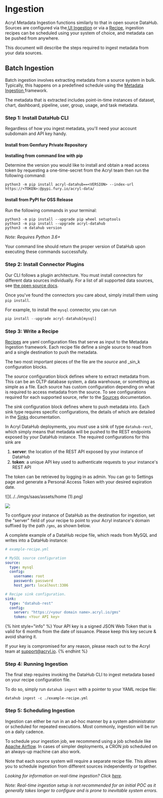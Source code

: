 # Ingestion

Acryl Metadata Ingestion functions similarly to that in open source DataHub. Sources are configured via the[ UI Ingestion](https://datahubproject.io/docs/ui-ingestion) or via a [Recipe](https://datahubproject.io/docs/metadata-ingestion/#recipes), ingestion recipes can be scheduled using your system of choice, and metadata can be pushed from anywhere.&#x20;

This document will describe the steps required to ingest metadata from your data sources.&#x20;

## Batch Ingestion&#x20;

Batch ingestion involves extracting metadata from a source system in bulk. Typically, this happens on a predefined schedule using the [Metadata Ingestion ](https://datahubproject.io/docs/metadata-ingestion#install-from-pypi)framework.&#x20;

The metadata that is extracted includes point-in-time instances of dataset, chart, dashboard, pipeline, user, group, usage, and task metadata.&#x20;

### Step 1: Install DataHub CLI&#x20;

Regardless of how you ingest metadata, you'll need your account subdomain and API key handy.

#### **Install from Gemfury Private Repository**

**Installing from command line with pip**

Determine the version you would like to install and obtain a read access token by requesting a one-time-secret from the Acryl team then run the following command:

`python3 -m pip install acryl-datahub==<VERSION> --index-url https://<TOKEN>:@pypi.fury.io/acryl-data/`

#### Install from PyPI for OSS Release

Run the following commands in your terminal:

```
python3 -m pip install --upgrade pip wheel setuptools
python3 -m pip install --upgrade acryl-datahub
python3 -m datahub version
```

_Note: Requires Python 3.6+_

Your command line should return the proper version of DataHub upon executing these commands successfully.

### Step 2: Install Connector Plugins

Our CLI follows a plugin architecture. You must install connectors for different data sources individually. For a list of all supported data sources, see [the open source docs](https://datahubproject.io/docs/metadata-ingestion/#installing-plugins).&#x20;

Once you've found the connectors you care about, simply install them using `pip install`.&#x20;

For example, to install the `mysql` connector, you can run&#x20;

```python
pip install --upgrade acryl-datahub[mysql]
```

### Step 3: Write a Recipe

[Recipes](https://datahubproject.io/docs/metadata-ingestion/#recipes) are yaml configuration files that serve as input to the Metadata Ingestion framework. Each recipe file define a single source to read from and a single destination to push the metadata.&#x20;

The two most important pieces of the file are the _source_ and _sin_k configuration blocks.&#x20;

The _source_ configuration block defines where to extract metadata from. This can be an OLTP database system, a data warehouse, or something as simple as a file. Each source has custom configuration depending on what is required to access metadata from the source. To see configurations required for each supported source, refer to the [Sources](https://datahubproject.io/docs/metadata-ingestion/#sources) documentation. &#x20;

The _sink_ configuration block defines where to push metadata into. Each sink type requires specific configurations, the details of which are detailed in the [Sinks](https://datahubproject.io/docs/metadata-ingestion/#sinks) documentation.&#x20;

In Acryl DataHub deployments, you _must_ use a sink of type `datahub-rest`, which simply means that metadata will be pushed to the REST endpoints exposed by your DataHub instance. The required configurations for this sink are&#x20;

1. **server**: the location of the REST API exposed by your instance of DataHub
2. **token**: a unique API key used to authenticate requests to your instance's REST API

The token can be retrieved by logging in as admin. You can go to Settings page and generate a Personal Access Token with your desired expiration date.&#x20;

![](../../imgs/saas/assets/home (1).png)

![](../../imgs/saas/assets/settings.png)

To configure your instance of DataHub as the destination for ingestion, set the "server" field of your recipe to point to your Acryl instance's domain suffixed by the path  `/gms`, as shown below.&#x20;

A complete example of a DataHub recipe file, which reads from MySQL and writes into a DataHub instance:

```yaml
# example-recipe.yml

# MySQL source configuration 
source:
  type: mysql
  config:
    username: root
    password: password
    host_port: localhost:3306

# Recipe sink configuration.
sink:
  type: "datahub-rest"
  config:
    server: "https://<your domain name>.acryl.io/gms"
    token: <Your API key>
```

{% hint style="info" %}
Your API key is a signed JSON Web Token that is valid for 6 months from the date of issuance. Please keep this key secure & avoid sharing it.&#x20;

If your key is compromised for any reason, please reach out to the Acryl team at support@acryl.io.&#x20;
{% endhint %}

### Step 4: Running Ingestion&#x20;

The final step requires invoking the DataHub CLI to ingest metadata based on your recipe configuration file.&#x20;

To do so, simply run `datahub ingest` with a pointer to your YAML recipe file:

```
datahub ingest -c ./example-recipe.yml 
```

### Step 5: Scheduling Ingestion&#x20;

Ingestion can either be run in an ad-hoc manner by a system administrator or scheduled for repeated executions. Most commonly, ingestion will be run on a daily cadence.&#x20;

To schedule your ingestion job, we recommend using a job schedule like [Apache Airflow](https://airflow.apache.org/). In cases of simpler deployments, a CRON job scheduled on an always-up machine can also work.&#x20;

Note that each source system will require a separate recipe file. This allows you to schedule ingestion from different sources independently or together.&#x20;



_Looking for information on real-time ingestion? Click_ [_here_](advanced-ingestion.md#real-time-ingestion)_._

_Note: Real-time ingestion setup is not recommended for an initial POC as it generally takes longer to configure and is prone to inevitable system errors._





